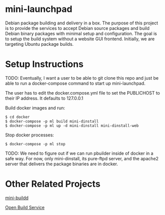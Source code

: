 # mini-launchpad

Debian package building and delivery in a box. The purpose of this project is
to provide the services to accept Debian source packages and build Debian
binary packages with minimal setup and configuration. The goal is to setup the
build system without a website GUI frontend. Initially, we are targeting Ubuntu
package builds.

# Setup Instructions

TODO: Eventually, I want a user to be able to git clone this repo and just be
able to run a docker-compose command to start up mini-launchpad.

The user has to edit the docker.compose.yml file to set the PUBLICHOST to their
IP address. It defaults to 127.0.0.1

Build docker images and run:

    $ cd docker
    $ docker-compose -p ml build mini-dinstall
    $ docker-compose -p ml up -d mini-dinstall mini-dinstall-web
    
Stop docker processes:

    $ docker-compose -p ml stop

TODO: We need to figure out if we can run pbuilder inside of docker in a safe
way. For now, only mini-dinstall, its pure-ftpd server, and the apache2 server
that delivers the package binaries are in docker.

# Other Related Projects

[mini-buildd](http://mini-buildd.installiert.net/)

[Open Build Service](http://openbuildservice.org/)
